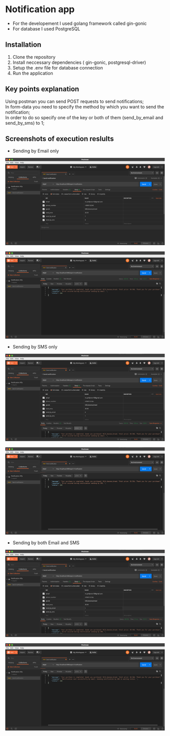 # Notification app

- For the developement I used golang framework called gin-gonic
- For database I used PostgreSQL

## Installation

1. Clone the repository
2. Install neccessary dependencies ( gin-gonic, postgresql-driver)
3. Setup the .env file for database connection
4. Run the application

## Key points explanation

Using postman you can send POST requests to send notifications;<br/>
In form-data you need to specify the method by which you want to send the notification;<br/>
In order to do so specify one of the key or both of them (send_by_email and send_by_sms) to 1; <br/>

## Screenshots of execution reslults

- Sending by Email only<br/>

![Alt text](screenshots/res1.png?raw=true)
<br/>
<br/>
![Alt text](screenshots/res1_1.png?raw=true)
<br/>

- Sending by SMS only<br/>

![Alt text](screenshots/res2.png?raw=true)
<br/>
<br/>
![Alt text](screenshots/res2_2.png?raw=true)
<br/>

- Sending by both Email and SMS<br/>

![Alt text](screenshots/res3.png?raw=true)
<br/>
<br/>
![Alt text](screenshots/res3_3.png?raw=true)
<br/>
